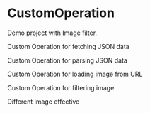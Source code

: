 # CustomOperation
Demo project with Image filter. 

Custom Operation for fetching JSON data

Custom Operation for parsing JSON data

Custom Operation for loading image from URL

Custom Operation for filtering image

Different image effective

